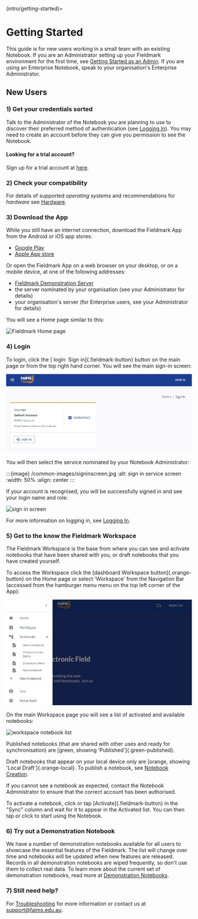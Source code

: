 (intro/getting-started)=
# Getting Started

This guide is for new users working in a small team with an existing Notebook. If you are an Administrator setting up your Fieldmark environment for the first time, see [Getting Started as an Admin](advanced/getting-started-admin).  If you are using an Enterprise Notebook, speak to your organisation's Enterprise Administrator.

## New Users

### 1) Get your credentials sorted

Talk to the Administrator of the Notebook you are planning to use to discover their preferred method of authentication (see [Logging In](intro/logging-in)). You may need to create an account before they can give you permission to see the Notebook.

#### Looking for a trial account?

Sign up for a trial account at [here](https://forms.gle/ruaPVhDmEoyizHfr7).

### 2) Check your compatibility

For details of supported *operating systems* and recommendations for *hardware* see [Hardware](intro/hardware).

### 3) Download the App

While you still have an internet connection, download the Fieldmark App from the Android or iOS app stores:
- [Google Play](https://play.google.com/store/apps/details?id=au.edu.faims.fieldmark&hl=en&gl=US)
- [Apple App store](https://apps.apple.com/au/app/fieldmark/id1592632372)

Or open the Fieldmark App on a web browser on your desktop, or on a mobile device, at one of the following addresses:
- [Fieldmark Demonstration Server](https://fieldmark.au/)
- the server nominated by your organisation (see your Administrator for details)
- your organisation's server (for Enterprise users, see your Administrator for details)

You will see a Home page similar to this:

![Fieldmark Home page](/common-images/homepage.jpg)

### 4) Login

To login, click the [ <span class="material-icons">login</span> &nbsp;Sign in]{.fieldmark-button} button on the main page or from the top right hand corner. You will see the main sign-in screen:

![sign in screen](getting-started-images/signinscreen_1.jpg)

You will then select the service nominated by your Notebook Administrator:

:::{image} /common-images/signinscreen.jpg
:alt: sign in service screen
:width: 50%
:align: center
:::



If your account is recognised, you will be successfully signed in and see your login name and role:

![sign in screen](/common-images/userscreen.jpg)

For more information on logging in, see [Logging In](intro/logging-in).   

### 5) Get to the know the Fieldmark Workspace

The Fieldmark Workspace is the base from where you can see and activate notebooks that have been shared with you, or draft notebooks that you have created yourself.

To access the Workspace click the [<span class="material-icons">dashboard</span> Workspace button]{.orange-button} on the Home page or select 'Workspace' from the Navigation Bar (accessed from the hamburger menu <span class="material-icons">menu</span> on the top left corner of the App):

![navigation bar](getting-started-images/navigationbarhome.jpg)

On the main Workspace page you will see a list of activated and available notebooks:  

![workspace notebook list](/common-images/workspace_activated_localdraft.jpg)

Published notebooks (that are shared with other uses and ready for synchronisation) are [green, showing 'Published']{.green-published}.

Draft notebooks that appear on your local device only are [orange, showing 'Local Draft']{.orange-local}. To publish a notebook, see [Notebook Creation](intermediate/notebook-creation).

If you cannot see a notebook as expected, contact the Notebook Administrator to ensure that the correct account has been authorised.    

To activate a notebook, click or tap [Activate]{.fieldmark-button} in the "Sync" column and wait for it to appear in the Activated list. You can then tap or click to start using the Notebook.

### 6) Try out a Demonstration Notebook

We have a number of demonstration notebooks available for all users to showcase the essential features of the Fieldmark. The list will change over time and notebooks will be updated when new features are released. Records in all demonstration notebooks are wiped frequently, so don't use them to collect real data. To learn more about the current set of demonstration notebooks, read more at [Demonstration Notebooks](intro/demo-notebooks).

### 7) Still need help?

For [Troubleshooting](advanced/troubleshooting) for more information or contact us at support@faims.edu.au.


<link href="https://fonts.googleapis.com/icon?family=Material+Icons"
      rel="stylesheet">
